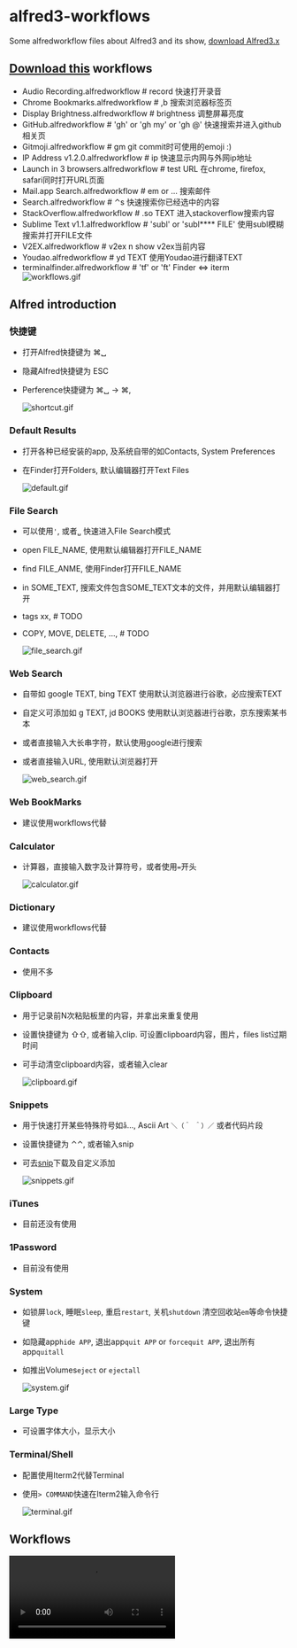 # alfred3-workflows
Some alfredworkflow files about Alfred3 and its show, [download Alfred3.x](https://xclient.info/s/alfred.html#versions)


## [Download this](./workflows) workflows
- Audio Recording.alfredworkflow  # record 快速打开录音
- Chrome Bookmarks.alfredworkflow # ,b  搜索浏览器标签页
- Display Brightness.alfredworkflow  # brightness  调整屏幕亮度
- GitHub.alfredworkflow  # 'gh' or 'gh my' or 'gh @' 快速搜索并进入github相关页
- Gitmoji.alfredworkflow  # gm  git commit时可使用的emoji :)
- IP Address v1.2.0.alfredworkflow # ip  快速显示内网与外网ip地址
- Launch in 3 browsers.alfredworkflow # test URL 在chrome, firefox, safari同时打开URL页面
- Mail.app Search.alfredworkflow # em or ... 搜索邮件
- Search.alfredworkflow  # ⌃s  快速搜索你已经选中的内容
- StackOverflow.alfredworkflow # .so TEXT 进入stackoverflow搜索内容
- Sublime Text v1.1.alfredworkflow # 'subl' or 'subl***\* FILE' 使用subl模糊搜索并打开FILE文件
- V2EX.alfredworkflow # v2ex n  show v2ex当前内容
- Youdao.alfredworkflow # yd TEXT 使用Youdao进行翻译TEXT
- terminalfinder.alfredworkflow # 'tf' or 'ft' Finder <=> iterm
![workflows.gif](./gifs/workflows.gif)



## Alfred introduction
###  快捷键
- 打开Alfred快捷键为 ⌘␣

- 隐藏Alfred快捷键为 ESC

- Perference快捷键为 ⌘␣ -> ⌘,

  ![shortcut.gif](./gifs/shortcut.gif)

### Default Results
- 打开各种已经安装的app, 及系统自带的如Contacts, System Preferences

- 在Finder打开Folders, 默认编辑器打开Text Files

  ![default.gif](./gifs/default.gif)

### File Search
- 可以使用`'`, 或者`␣` 快速进入File Search模式

- open FILE_NAME, 使用默认编辑器打开FILE_NAME

- find FILE_ANME, 使用Finder打开FILE_NAME

- in SOME_TEXT, 搜索文件包含SOME_TEXT文本的文件，并用默认编辑器打开

- tags xx, # TODO

- COPY, MOVE, DELETE, ..., # TODO

  ![file_search.gif](./gifs/file_search.gif)

### Web Search
- 自带如 google TEXT, bing TEXT 使用默认浏览器进行谷歌，必应搜索TEXT

- 自定义可添加如 g TEXT, jd BOOKS 使用默认浏览器进行谷歌，京东搜索某书本

- 或者直接输入大长串字符，默认使用google进行搜索

- 或者直接输入URL, 使用默认浏览器打开

  ![web_search.gif](./gifs/web_search.gif)

### Web BookMarks
- 建议使用workflows代替

### Calculator
- 计算器，直接输入数字及计算符号，或者使用`=`开头

  ![calculator.gif](./gifs/calculator.gif)

### Dictionary
- 建议使用workflows代替

### Contacts
- 使用不多

### Clipboard
- 用于记录前N次粘贴板里的内容，并拿出来重复使用

- 设置快捷键为 ⇧⇧, 或者输入clip. 可设置clipboard内容，图片，files list过期时间

- 可手动清空clipboard内容，或者输入clear

  ![clipboard.gif](./gifs/clipboard.gif)

### Snippets
- 用于快速打开某些特殊符号如`å`..., Ascii Art `＼（＾ ＾）／` 或者代码片段

- 设置快捷键为 ⌃⌃, 或者输入snip

- 可去[snip](https://www.alfredapp.com/extras/snippets/)下载及自定义添加

  ![snippets.gif](./gifs/snippets.gif)

### iTunes
- 目前还没有使用

### 1Password
- 目前没有使用

### System
- 如锁屏`lock`, 睡眠`sleep`, 重启`restart`, 关机`shutdown` 清空回收站`em`等命令快捷键

- 如隐藏app`hide APP`, 退出app`quit APP` or `forcequit APP`, 退出所有app`quitall`

- 如推出Volumes`eject` or `ejectall`

  ![system.gif](./gifs/system.gif)

  

### Large Type
- 可设置字体大小，显示大小

### Terminal/Shell
- 配置使用Iterm2代替Terminal

- 使用`> COMMAND`快速在Iterm2输入命令行

  ![terminal.gif](./gifs/terminal.gif)


## Workflows
![alfred3_workflows_introduction](./gifs/alfred3_workflows_introduction.mp4)
